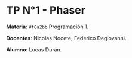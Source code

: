 # TP N°1 - Phaser

**Materia**:  `#f0a2bb` Programación 1.

**Docentes**: Nicolas Nocete, Federico Degiovanni.

**Alumno**: Lucas Durán.
